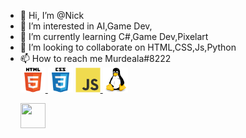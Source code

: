 - 👋 Hi, I’m @Nick
- 👀 I’m interested in AI,Game Dev,
- 🌱 I’m currently learning C#,Game Dev,Pixelart
- 💞️ I’m looking to collaborate on HTML,CSS,Js,Python
- 📫 How to reach me Murdeala#8222 <br>
<a href="https://www.w3.org/html/" target="_blank"><img src="https://raw.githubusercontent.com/devicons/devicon/master/icons/html5/html5-original-wordmark.svg" alt="html5" width="40" height="40"/> </a> 
  <a href="https://www.w3schools.com/css/" target="_blank"><img src="https://raw.githubusercontent.com/devicons/devicon/master/icons/css3/css3-original-wordmark.svg" alt="css3" width="40" height="40"/></a> 
  </a> 
  <a href="https://developer.mozilla.org/en-US/docs/Web/JavaScript" target="_blank"> <img src="https://raw.githubusercontent.com/devicons/devicon/master/icons/javascript/javascript-original.svg" alt="javascript" width="40" height="40"/> </a>
  <a href="https://www.linux.org/" target="_blank"> <img src="https://raw.githubusercontent.com/devicons/devicon/master/icons/linux/linux-original.svg" alt="linux" width="40" height="40"/> </a></p>
<a href="http://clipart-library.com/clip-art/python-logo-transparent-5.htm"><img src="http://clipart-library.com/images_k/python-logo-transparent/python-logo-transparent-5.png" width="40" height="40" /></a><br>



<!---
Murdeala/Murdeala is a ✨ special ✨ repository because its `README.md` (this file) appears on your GitHub profile.
You can click the Preview link to take a look at your changes.
--->
